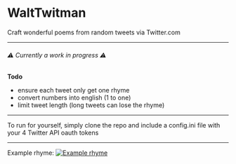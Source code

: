 # WaltTwitman
Craft wonderful poems from random tweets via Twitter.com

------------


######  ⚠️ Currently a work in progress ⚠️

**Todo**
- ensure each tweet only get one rhyme
- convert numbers into english (1 to one)
- limit tweet length (long tweets can lose the rhyme)

------------


To run for yourself, simply clone the repo and include a config.ini file with your 4 Twitter API oauth tokens

------------



Example rhyme:
[![Example rhyme ](https://cdn.discordapp.com/attachments/183021849892880384/465346389132705802/DhjNYQ4XkAYE1WB.png "Example rhyme ")](https://cdn.discordapp.com/attachments/183021849892880384/465346389132705802/DhjNYQ4XkAYE1WB.png "Example rhyme ")
